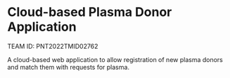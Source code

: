 # Cloud-based Plasma Donor Application

TEAM ID: PNT2022TMID02762

A cloud-based web application to allow registration of new plasma donors and match them with requests for plasma.
